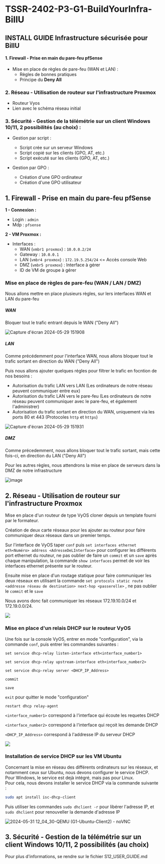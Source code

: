 # TSSR-2402-P3-G1-BuildYourInfra-BillU

## INSTALL GUIDE Infrastructure sécurisée pour BillU

#### 1. Firewall - Prise en main du pare-feu pfSense
- Mise en place de règles de pare-feu (WAN et LAN) :
  - Règles de bonnes pratiques
  - Principe du **Deny All**

### 2. Réseau - Utilisation de routeur sur l'infrastructure Proxmox
  - Routeur Vyos
  - Lien avec le schéma réseau initial

### 3. Sécurité - Gestion de la télémétrie sur un client Windows 10/11, 2 possibilités (au choix) :

- Gestion par script :
  - Script crée sur un serveur Windows
  - Script copié sur les clients (GPO, AT, etc.)
  - Script exécuté sur les clients (GPO, AT, etc.)

- Gestion par GPO :
  - Création d'une GPO ordinateur
  - Création d'une GPO utilisateur

## 1. Firewall - Prise en main du pare-feu pfSense

**1 - Connexion :**
- Login : `admin`
- Mdp : `pfsense`

**2 - VM Proxmox :**

- Interfaces :
  - WAN (`vmbr1 proxmox`) : `10.0.0.2/24`
  - Gateway : `10.0.0.1`
  - LAN (`vmbr4 proxmox`) : `172.19.5.254/24` <= Accès console Web
  - DMZ (`vmbr5 proxmox`) : Interface à gérer
  - ID de VM de groupe à gérer

### Mise en place de règles de pare-feu (WAN / LAN / DMZ)

Nous allons mettre en place plusieurs règles, sur lers interfaces WAN et LAN du pare-feu

##### WAN
Bloquer tout le trafic entrant depuis le WAN ("Deny All")

  ![Capture d'écran 2024-05-29 151908](https://github.com/WildCodeSchool/TSSR-2402-P3-G1-BuildYourInfra-BillU/assets/160050170/2bdf9f9e-5dcb-4b13-8947-2f37fcb8a3aa)

##### LAN

Comme précédemment pour l'interface WAN, nous allons bloquer tout le trafic sortant en direction du WAN ("Deny All")

Puis nous allons ajouter quelques régles pour filtrer le trafic en focntion de nos besoins : 

  - Autorisation du trafic LAN vers LAN (Les ordinateurs de notre réseau peuvent communiquer entre eux)
  - Autorisation du trafic LAN vers le pare-feu (Les ordinateurs de notre réseau peuvent communiquer avec le pare-feu, et également l'administrer)
  - Autorisation du trafic sortant en direction du WAN, uniquement via les ports 80 et 443 (Protocoles `http` et `https`) 

  ![Capture d'écran 2024-05-29 151931](https://github.com/WildCodeSchool/TSSR-2402-P3-G1-BuildYourInfra-BillU/assets/160050170/b7836113-b743-44dc-bbc4-2621f2d1c4a6)

##### DMZ

Comme précedemment, nous allons bloquer tout le trafic sortant, mais cette fois-ci, en direction du LAN ("Deny All")

Pour les autres règles, nous attendrons la mise en place de serveurs dans la DMZ de notre infrastructure

![image](https://github.com/WildCodeSchool/TSSR-2402-P3-G1-BuildYourInfra-BillU/assets/160050170/8cdd015f-702f-4225-8f5f-386c4e40d6cf)

    



## 2. Réseau - Utilisation de routeur sur l'infrastructure Proxmox

Mise en place d'un routeur de type VyOS cloner depuis un template fourni par le formateur.

Création de deux carte réseaux pour les ajouter au routeur pour faire communiquer deux réseaux dans un premier temps.

Sur l'interface de VyOS taper `conf` puis `set interfaces ethernet eth<Numéro> address <AdresseDeLInterface>` pour configurer les différents port ethernet du routeur, ne pas oublier de faire un `commit` et un `save` après chaque manipulation, la commande `show interfaces` permet de voir les interfaces ethernet présente sur le routeur.

Ensuite mise en place d'un routage statique pour faire communiquer les deux réseaux en utilisant la commande `set protocols static route <addresse réseau de destination> next-hop <passerelle>` , ne pas oublier le `commit` et le `save`

Nous avons donc fait communiquer les réseaux 172.19.10.0/24 et 172.19.0.0/24.

![](https://github.com/WildCodeSchool/TSSR-2402-P3-G1-BuildYourInfra-BillU/blob/main/RESSOURCES/VyOS_Show_Interface&Show_IP_Route.png?raw=true)

### Mise en place d'un relais DHCP sur le routeur VyOS

Une fois sur la console VyOS, entrer en mode "configuration", via la commande `conf`, puis entrer les commandes suivantes :

`set service dhcp-relay listen-interface eth<interface_number1>`

`set service dhcp-relay upstream-interface eth<interface_number2>`

`set service dhcp-relay server <DHCP_IP_Address>`

`commit`

`save`

`exit` pour quitter le mode "configuration"

`restart dhcp relay-agent`

`<interface_number1>` correspond à l'interface qui écoute les requetes DHCP

`<interface_number2>` correspond à l'interface qui reçoit les demande DHCP

`<DHCP_IP_Address>` correspond à l'addresse IP du serveur DHCP

![](https://github.com/WildCodeSchool/TSSR-2402-P3-G1-BuildYourInfra-BillU/blob/main/RESSOURCES/VyOS_DHCP_Relay.png?raw=true)


### Installation de service DHCP sur les VM Ubuntu

Concernant la mise en réseau des différents ordinateurs sur les réseaux, et notamment ceux sur Ubuntu, nous devons configurer le service DHCP.  
Pour Windows, le service est dejà intégré, mais pas pour Linux.  
Pour cela, nous devons installer le service DHCP via la commande suivante : 
```bash
sudo apt install isc-dhcp-client
```
Puis utiliser les commandes `sudo dhclient -r` pour libérer l'adresse IP, et `sudo dhclient` pour renouveller la demande d'adresse IP

![2024-05-31 12_04_30-QEMU (G1-Ubuntu-Client2) - noVNC](https://github.com/WildCodeSchool/TSSR-2402-P3-G1-BuildYourInfra-BillU/assets/159007018/a4bd2180-eb03-40d4-a5ea-b9ccec65537d)


## 3. Sécurité - Gestion de la télémétrie sur un client Windows 10/11, 2 possibilités (au choix)

Pour plus d'informations, se rendre sur le fichier S12_USER_GUIDE.md